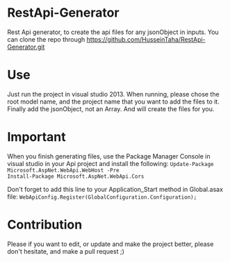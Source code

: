# RestApi-Generator
Rest Api generator, to create the api files for any jsonObject in inputs.
You can clone the repo through https://github.com/HusseinTaha/RestApi-Generator.git

# Use
Just run the project in visual studio 2013.
When running, please chose the root model name, and the project name that you want to add the files to it.
Finally add the jsonObject, not an Array.
And will create the files for you.

# Important
When you finish generating files, use the Package Manager Console in visual studio in your Api project and install the following:
  ```Update-Package Microsoft.AspNet.WebApi.WebHost -Pre```<br />
  ```Install-Package Microsoft.AspNet.WebApi.Cors```
  
Don't forget to add this line to your Application_Start method in Global.asax file: ```WebApiConfig.Register(GlobalConfiguration.Configuration);```
  
# Contribution
Please if you want to edit, or update and make the project better, please don't hesitate, and make a pull request ;)
